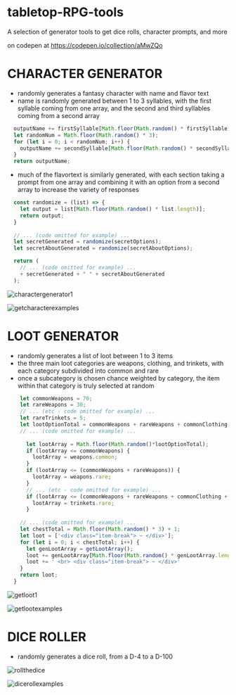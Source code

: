 # tabletop-RPG-tools
A selection of generator tools to get dice rolls, character prompts, and more

on codepen at
https://codepen.io/collection/aMwZQo

# CHARACTER GENERATOR
- randomly generates a fantasy character with name and flavor text
- name is randomly generated between 1 to 3 syllables, with the first syllable coming from one array, and the second and third syllables coming from a second array
```js
  outputName += firstSyllable[Math.floor(Math.random() * firstSyllable.length)];
  let randomNum = Math.floor(Math.random() * 3);
  for (let i = 0; i < randomNum; i++) {     
    outputName += secondSyllable[Math.floor(Math.random() * secondSyllable.length)];
  }
  return outputName;  
```
- much of the flavortext is similarly generated, with each section taking a prompt from one array and combining it with an option from a second array to increase the variety of responses
```js
  const randomize = (list) => {
    let output = list[Math.floor(Math.random() * list.length)];
    return output;
  }
  
  // ... (code omitted for example) ...
  let secretGenerated = randomize(secretOptions);
  let secretAboutGenerated = randomize(secretAboutOptions);

  return (
    // ... (code omitted for example) ...
    + secretGenerated + " " + secretAboutGenerated
  );
```

![charactergenerator1](https://user-images.githubusercontent.com/47723396/183959861-60f3ad5e-78c6-4a69-9bd6-0f6b48bd791d.JPG)

![getcharacterexamples](https://user-images.githubusercontent.com/47723396/184031950-57362f90-cd06-4f7b-8901-2697f5d44647.png)


# LOOT GENERATOR
- randomly generates a list of loot between 1 to 3 items
- the three main loot categories are weapons, clothing, and trinkets, with each category subdivided into common and rare
- once a subcategory is chosen chance weighted by category, the item within that category is truly selected at random
```js
    let commonWeapons = 70;
    let rareWeapons = 30;
    // ... (etc - code omitted for example) ...
    let rareTrinkets = 5;
    let lootOptionTotal = commonWeapons + rareWeapons + commonClothing + rareClothing + commonTrinkets + rareTrinkets;
    // ... (code omitted for example) ...
    
      let lootArray = Math.floor(Math.random()*lootOptionTotal);
      if (lootArray <= commonWeapons) { 
        lootArray = weapons.common; 
      }
      if (lootArray <= (commonWeapons + rareWeapons)) {
        lootArray = weapons.rare;
      }
      // ... (etc - code omitted for example) ...
      if (lootArray <= (commonWeapons + rareWeapons + commonClothing + rareClothing + commonTrinkets + rareTrinkets)) {
        lootArray = trinkets.rare;
      }
  
    // ... (code omitted for example) ...
    let chestTotal = Math.floor(Math.random() * 3) + 1;
    let loot = ['<div class="item-break"> ~ </div>'];
    for (let i = 0; i < chestTotal; i++) {
      let genLootArray = getLootArray();
      loot += genLootArray[Math.floor(Math.random() * genLootArray.length)];
      loot += ' <br> <div class="item-break"> ~ </div>'
    }
    return loot;
  }
```

![getloot1](https://user-images.githubusercontent.com/47723396/183961640-4c8c3757-4c7a-4fa0-979f-9b20e7a44ad8.JPG)

![getlootexamples](https://user-images.githubusercontent.com/47723396/184031964-68cc70ef-68f6-4af1-a6e6-386aa95a2582.png)



# DICE ROLLER
- randomly generates a dice roll, from a D-4 to a D-100

![rollthedice](https://user-images.githubusercontent.com/47723396/183961885-4b4c7e03-98d7-424d-a849-f2f3f4598510.JPG)

![dicerollexamples](https://user-images.githubusercontent.com/47723396/184032179-18328cfa-0343-4941-8502-0554a3482346.png)





